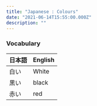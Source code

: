 ```yaml
---
title: "Japanese : Colours"
date: "2021-06-14T15:55:00.000Z"
description: ""
---
```

### Vocabulary

|日本語|English|
|---|---|
|白い|White|
|黒い|black|
|赤い|red|
